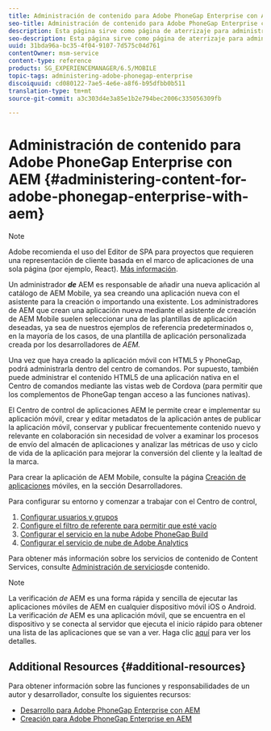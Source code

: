 ```yaml
---
title: Administración de contenido para Adobe PhoneGap Enterprise con AEM
seo-title: Administración de contenido para Adobe PhoneGap Enterprise con AEM
description: Esta página sirve como página de aterrizaje para administrar Adobe PhoneGap Enterprise.
seo-description: Esta página sirve como página de aterrizaje para administrar Adobe PhoneGap Enterprise.
uuid: 31bda96a-bc35-4f04-9107-7d575c04d761
contentOwner: msm-service
content-type: reference
products: SG_EXPERIENCEMANAGER/6.5/MOBILE
topic-tags: administering-adobe-phonegap-enterprise
discoiquuid: cd080122-7ae5-4e6e-a8f6-b95dfbb0b511
translation-type: tm+mt
source-git-commit: a3c303d4e3a85e1b2e794bec2006c335056309fb

---
```



# Administración de contenido para Adobe PhoneGap Enterprise con AEM {#administering-content-for-adobe-phonegap-enterprise-with-aem}

>[!NOTE]
>
>Adobe recomienda el uso del Editor de SPA para proyectos que requieren una representación de cliente basada en el marco de aplicaciones de una sola página (por ejemplo, React). [Más información](/help/sites-developing/spa-overview.md).

Un administrador ***de*** AEM es responsable de añadir una nueva aplicación al catálogo de AEM Mobile, ya sea creando una aplicación nueva con el asistente para la creación o importando una existente. Los administradores de AEM que crean una aplicación nueva mediante el asistente *de* creación de AEM Mobile suelen seleccionar una de las plantillas de aplicación deseadas, ya sea de nuestros ejemplos de referencia predeterminados o, en la mayoría de los casos, de una plantilla de aplicación personalizada creada por los desarrolladores de *AEM.*

Una vez que haya creado la aplicación móvil con HTML5 y PhoneGap, podrá administrarla dentro del centro de comandos. Por supuesto, también puede administrar el contenido HTML5 de una aplicación nativa en el Centro de comandos mediante las vistas web de Cordova (para permitir que los complementos de PhoneGap tengan acceso a las funciones nativas).

El Centro de control de aplicaciones AEM le permite crear e implementar su aplicación móvil, crear y editar metadatos de la aplicación antes de publicar la aplicación móvil, conservar y publicar frecuentemente contenido nuevo y relevante en colaboración sin necesidad de volver a examinar los procesos de envío del almacén de aplicaciones y analizar las métricas de uso y ciclo de vida de la aplicación para mejorar la conversión del cliente y la lealtad de la marca.

Para crear la aplicación de AEM Mobile, consulte la página [Creación de aplicaciones](/help/mobile/building-app-mobile-phonegap.md) móviles, en la sección Desarrolladores.

Para configurar su entorno y comenzar a trabajar con el Centro de control,

1. [Configurar usuarios y grupos](/help/mobile/configure-users-groups.md)
1. [Configure el filtro de referente para permitir que esté vacío](/help/mobile/setting-referrer-filter-empty.md)
1. [Configurar el servicio en la nube Adobe PhoneGap Build](/help/mobile/configure-phonegap-build-cloud.md)
1. [Configurar el servicio de nube de Adobe Analytics](/help/mobile/configure-adobe-mobile-cloud-service.md)

Para obtener más información sobre los servicios de contenido de Content Services, consulte [Administración de servicios](/help/mobile/developing-content-services.md)de contenido.

>[!NOTE]
>
>La verificación *de* AEM es una forma rápida y sencilla de ejecutar las aplicaciones móviles de AEM en cualquier dispositivo móvil iOS o Android. La verificación *de* AEM es una aplicación móvil, que se encuentra en el dispositivo y se conecta al servidor que ejecuta el inicio rápido para obtener una lista de las aplicaciones que se van a ver. Haga clic [aquí](/help/mobile/phonegap-mobile-quickstart.md) para ver los detalles.

## Additional Resources {#additional-resources}

Para obtener información sobre las funciones y responsabilidades de un autor y desarrollador, consulte los siguientes recursos:

* [Desarrollo para Adobe PhoneGap Enterprise con AEM](/help/mobile/developing-in-phonegap.md)
* [Creación para Adobe PhoneGap Enterprise en AEM](/help/mobile/phonegap.md)
